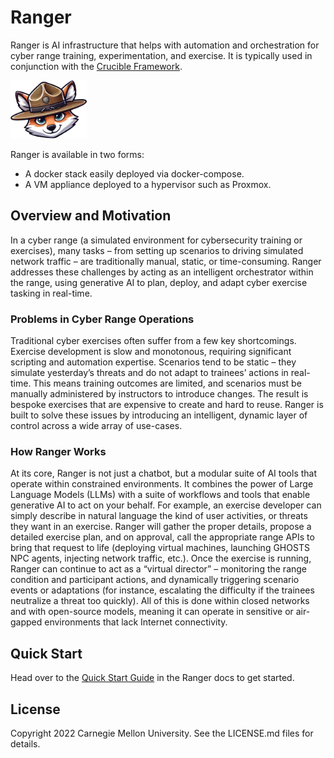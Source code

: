# Ranger

Ranger is AI infrastructure that helps with automation and orchestration for cyber range training, experimentation, and exercise. It is typically used in conjunction with the [Crucible Framework](https://cmu-sei.github.io/crucible/).

![Ranger Logo](docs/assets/ranger-face-sm.png)

Ranger is available in two forms:

- A docker stack easily deployed via docker-compose.
- A VM appliance deployed to a hypervisor such as Proxmox.

## Overview and Motivation

In a cyber range (a simulated environment for cybersecurity training or exercises), many tasks – from setting up scenarios to driving simulated network traffic – are traditionally manual, static, or time-consuming. Ranger addresses these challenges by acting as an intelligent orchestrator within the range, using generative AI to plan, deploy, and adapt cyber exercise tasking in real-time.

### Problems in Cyber Range Operations

Traditional cyber exercises often suffer from a few key shortcomings. Exercise development is slow and monotonous, requiring significant scripting and automation expertise. Scenarios tend to be static – they simulate yesterday’s threats and do not adapt to trainees’ actions in real-time. This means training outcomes are limited, and scenarios must be manually administered by instructors to introduce changes. The result is bespoke exercises that are expensive to create and hard to reuse. Ranger is built to solve these issues by introducing an intelligent, dynamic layer of control across a wide array of use-cases.

### How Ranger Works

At its core, Ranger is not just a chatbot, but a modular suite of AI tools that operate within constrained environments. It combines the power of Large Language Models (LLMs) with a suite of workflows and tools that enable generative AI to act on your behalf. For example, an exercise developer can simply describe in natural language the kind of user activities, or threats they want in an exercise. Ranger will gather the proper details, propose a detailed exercise plan, and on approval, call the appropriate range APIs to bring that request to life (deploying virtual machines, launching GHOSTS NPC agents, injecting network traffic, etc.). Once the exercise is running, Ranger can continue to act as a “virtual director” – monitoring the range condition and participant actions, and dynamically triggering scenario events or adaptations (for instance, escalating the difficulty if the trainees neutralize a threat too quickly). All of this is done within closed networks and with open-source models, meaning it can operate in sensitive or air-gapped environments that lack Internet connectivity. 

## Quick Start

Head over to the [Quick Start Guide](https://cmu-sei.github.io/rangerai/) in the Ranger docs to get started.

## License

Copyright 2022 Carnegie Mellon University. See the LICENSE.md files for details.
